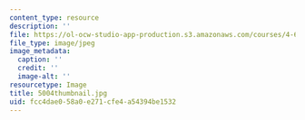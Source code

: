 ```yaml
---
content_type: resource
description: ''
file: https://ol-ocw-studio-app-production.s3.amazonaws.com/courses/4-614-religious-architecture-and-islamic-cultures-fall-2002/fcc4dae058a0e271cfe4a54394be1532_5004thumbnail.jpg
file_type: image/jpeg
image_metadata:
  caption: ''
  credit: ''
  image-alt: ''
resourcetype: Image
title: 5004thumbnail.jpg
uid: fcc4dae0-58a0-e271-cfe4-a54394be1532
---
```

